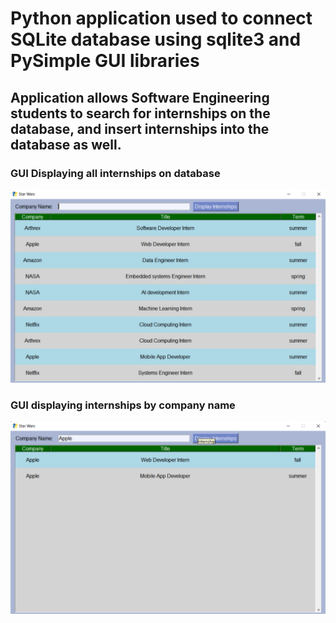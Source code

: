 # Python application used to connect SQLite database using sqlite3 and PySimple GUI libraries

## Application allows Software Engineering students to search for internships on the database, and insert internships into the database as well.

### GUI Displaying all internships on database
![](DisplayInternshipsGUI.png)


### GUI displaying internships by company name
![](DisplayInternshipsByCompanyNameGUI.png)


